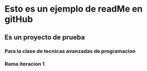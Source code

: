 # Esto es un ejemplo de readMe en gitHub
## Es un proyecto de prueba
### Para la clase de tecnicas avanzadas de programacion
### Rama iteracion 1

